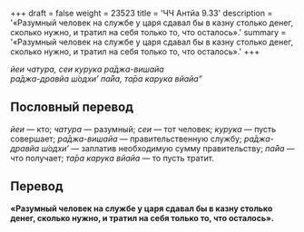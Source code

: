 +++
draft = false
weight = 23523
title = 'ЧЧ Антйа 9.33'
description = '«Разумный человек на службе у царя сдавал бы в казну столько денег, сколько нужно, и тратил на себя только то, что осталось».'
summary = '«Разумный человек на службе у царя сдавал бы в казну столько денег, сколько нужно, и тратил на себя только то, что осталось».'
+++

_йеи чатура, сеи курука ра̄джа-вишайа  
ра̄джа-дравйа ш́одхи’ па̄йа, та̄ра карука вйайа”_

## Пословный перевод

_йеи_ — кто; _чатура_ — разумный; _сеи_ — тот человек; _курука_ — пусть совершает; _ра̄джа_\-_вишайа_ — правительственную службу; _ра̄джа_\-_дравйа_ _ш́одхи’_ — заплатив необходимую сумму правительству; _па̄йа_ — что получает; _та̄ра_ _карука_ _вйайа_ — то пусть тратит.

## Перевод

**«Разумный человек на службе у царя сдавал бы в казну столько денег, сколько нужно, и тратил на себя только то, что осталось».**
